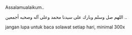 Assalamualaikum..

ﺍﻟﻠﻬﻢ ﺻﻞ ﻭﺳﻠﻢ ﻭﺑﺎﺭﻙ ﻋﻠﻰ ﺳﻴﺪﻧﺎ ﻣﺤﻤﺪ ﻭﻋﻠﻰ ﺁﻟﻪ ﻭﺻﺤﺒﻪ ﺃﺟﻤﻌﻴﻦ .. 
 
 jangan lupa untuk baca solawat setiap hari, minimal 300x
